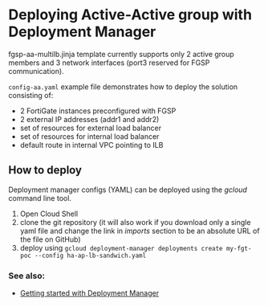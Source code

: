 # Deploying Active-Active group with Deployment Manager

fgsp-aa-multilb.jinja template currently supports only 2 active group members and 3 network interfaces (port3 reserved for FGSP communication).

`config-aa.yaml` example file demonstrates how to deploy the solution consisting of:
- 2 FortiGate instances preconfigured with FGSP
- 2 external IP addresses (addr1 and addr2)
- set of resources for external load balancer
- set of resources for internal load balancer
- default route in internal VPC pointing to ILB

## How to deploy
Deployment manager configs (YAML) can be deployed using the *gcloud* command line tool.

1. Open Cloud Shell
1. clone the git repository (it will also work if you download only a single yaml file and change the link in *imports* section to be an absolute URL of the file on GitHub)
1. deploy using
`gcloud deployment-manager deployments create my-fgt-poc --config ha-ap-lb-sandwich.yaml`

### See also:
- [Getting started with Deployment Manager](../../../../howto-dm.md)
